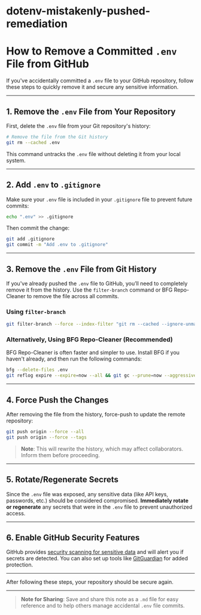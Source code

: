 # dotenv-mistakenly-pushed-remediation



# How to Remove a Committed `.env` File from GitHub

If you've accidentally committed a `.env` file to your GitHub repository, follow these steps to quickly remove it and secure any sensitive information.

---
## 1. Remove the `.env` File from Your Repository

First, delete the `.env` file from your Git repository's history:

```bash
# Remove the file from the Git history
git rm --cached .env
```

This command untracks the `.env` file without deleting it from your local system.

---

## 2. Add `.env` to `.gitignore`

Make sure your `.env` file is included in your `.gitignore` file to prevent future commits:

```bash
echo ".env" >> .gitignore
```

Then commit the change:

```bash
git add .gitignore
git commit -m "Add .env to .gitignore"
```

---

## 3. Remove the `.env` File from Git History

If you've already pushed the `.env` file to GitHub, you’ll need to completely remove it from the history. Use the `filter-branch` command or BFG Repo-Cleaner to remove the file across all commits.

### Using `filter-branch`

```bash
git filter-branch --force --index-filter "git rm --cached --ignore-unmatch .env" --prune-empty --tag-name-filter cat -- --all
```

### Alternatively, Using BFG Repo-Cleaner (Recommended)

BFG Repo-Cleaner is often faster and simpler to use. Install BFG if you haven't already, and then run the following commands:

```bash
bfg --delete-files .env
git reflog expire --expire=now --all && git gc --prune=now --aggressive
```

---

## 4. Force Push the Changes

After removing the file from the history, force-push to update the remote repository:

```bash
git push origin --force --all
git push origin --force --tags
```

> **Note**: This will rewrite the history, which may affect collaborators. Inform them before proceeding.

---

## 5. Rotate/Regenerate Secrets

Since the `.env` file was exposed, any sensitive data (like API keys, passwords, etc.) should be considered compromised. **Immediately rotate or regenerate** any secrets that were in the `.env` file to prevent unauthorized access.

---

## 6. Enable GitHub Security Features

GitHub provides [security scanning for sensitive data](https://docs.github.com/en/code-security/secret-scanning/about-secret-scanning) and will alert you if secrets are detected. You can also set up tools like [GitGuardian](https://www.gitguardian.com/) for added protection.

---

After following these steps, your repository should be secure again.

---

> **Note for Sharing**: Save and share this note as a `.md` file for easy reference and to help others manage accidental `.env` file commits.
